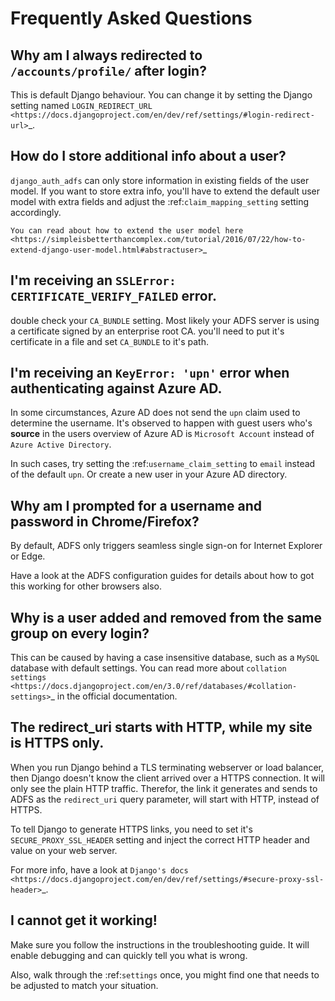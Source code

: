 Frequently Asked Questions
==========================

Why am I always redirected to ``/accounts/profile/`` after login?
-----------------------------------------------------------------
This is default Django behaviour. You can change it by setting the Django setting named
`LOGIN_REDIRECT_URL <https://docs.djangoproject.com/en/dev/ref/settings/#login-redirect-url>`_.

How do I store additional info about a user?
--------------------------------------------
``django_auth_adfs`` can only store information in existing fields of the user model.
If you want to store extra info, you'll have to extend the default user model with extra fields and adjust
the :ref:`claim_mapping_setting` setting accordingly.

`You can read about how to extend the user model here <https://simpleisbetterthancomplex.com/tutorial/2016/07/22/how-to-extend-django-user-model.html#abstractuser>`_

I'm receiving an ``SSLError: CERTIFICATE_VERIFY_FAILED`` error.
---------------------------------------------------------------
double check your ``CA_BUNDLE`` setting. Most likely your ADFS server is using a certificate signed by an
enterprise root CA. you'll need to put it's certificate in a file and set ``CA_BUNDLE`` to it's path.

I'm receiving an ``KeyError: 'upn'`` error when authenticating against Azure AD.
--------------------------------------------------------------------------------
In some circumstances, Azure AD does not send the ``upn`` claim used to determine the username. It's observed to happen
with guest users who's **source** in the users overview of Azure AD is ``Microsoft Account`` instead of
``Azure Active Directory``.

In such cases, try setting the :ref:`username_claim_setting` to ``email`` instead of the default ``upn``. Or create a
new user in your Azure AD directory.

Why am I prompted for a username and password in Chrome/Firefox?
----------------------------------------------------------------
By default, ADFS only triggers seamless single sign-on for Internet Explorer or Edge.

Have a look at the ADFS configuration guides for details about how to got this working
for other browsers also.

Why is a user added and removed from the same group on every login?
-------------------------------------------------------------------
This can be caused by having a case insensitive database, such as a ``MySQL`` database with default settings.
You can read more about `collation settings <https://docs.djangoproject.com/en/3.0/ref/databases/#collation-settings>`_
in the official documentation.

The redirect_uri starts with HTTP, while my site is HTTPS only.
---------------------------------------------------------------
When you run Django behind a TLS terminating webserver or load balancer, then Django doesn't know the client arrived
over a HTTPS connection. It will only see the plain HTTP traffic. Therefor, the link it generates and sends to ADFS
as the ``redirect_uri`` query parameter, will start with HTTP, instead of HTTPS.

To tell Django to generate HTTPS links, you need to set it's ``SECURE_PROXY_SSL_HEADER`` setting and inject the correct
HTTP header and value on your web server.

For more info, have a look at `Django's docs <https://docs.djangoproject.com/en/dev/ref/settings/#secure-proxy-ssl-header>`_.

I cannot get it working!
------------------------
Make sure you follow the instructions in the troubleshooting guide.
It will enable debugging and can quickly tell you what is wrong.

Also, walk through the :ref:`settings` once, you might find one
that needs to be adjusted to match your situation.
